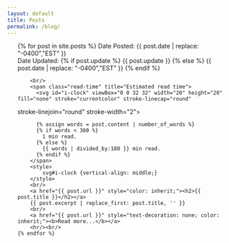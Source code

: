 ```yaml
---
layout: default
title: Posts 
permalink: /blog/
---
```


<ul>
	{% for post in site.posts %}
		Date Posted: {{ post.date | replace: "-0400","EST" }}
		<br/>
		Date Updated: {% if post.update %} {{ post.update }} {% else %} {{ post.date | replace: "-0400","EST" }} {% endif %}

		<br/>
		<span class="read-time" title="Estimated read time">
		  <svg id="i-clock" viewBox="0 0 32 32" width="20" height="20" fill="none" stroke="currentcolor" stroke-linecap="round" 
  stroke-linejoin="round" stroke-width="2"><circle cx="16" cy="16" r="14" /><path d="M16 8 L16 16 20 20" /></svg>       

		  {% assign words = post.content | number_of_words %}
		  {% if words < 360 %}
		    1 min read.
		  {% else %}
		    {{ words | divided_by:180 }} min read.
		  {% endif %}
		</span>
		<style>
		    svg#i-clock {vertical-align: middle;}
		</style>
		<br/>
		<a href="{{ post.url }}" style="color: inherit;"><h2>{{ post.title }}</h2></a>
		{{ post.excerpt | replace_first: post.title, '' }}
		<br/>
		<a href="{{ post.url }}" style="text-decoration: none; color: inherit;"><b>Read more...</b></a>
		<hr/><br/>
	{% endfor %}
</ul>
